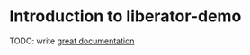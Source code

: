 # Introduction to liberator-demo

TODO: write [great documentation](http://jacobian.org/writing/what-to-write/)
